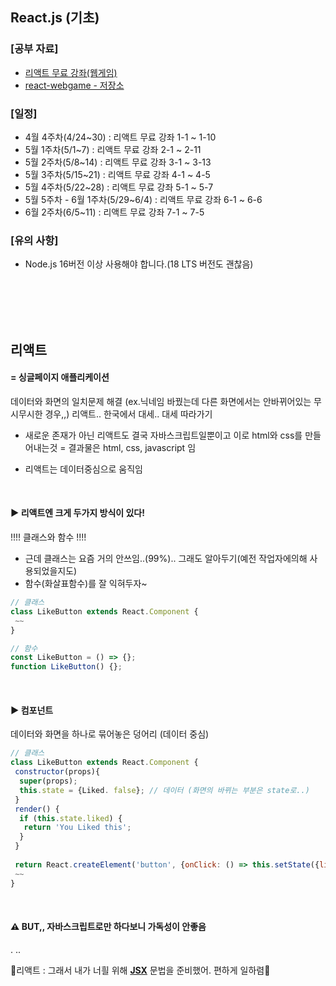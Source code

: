 ## React.js (기초)

### [공부 자료]
- [리액트 무료 강좌(웹게임)](https://www.youtube.com/watch?v=aYwSrzeyUOk&list=PLcqDmjxt30RtqbStQqk-eYMK8N-1SYIFn)
- [react-webgame - 저장소](https://github.com/ZeroCho/react-webgame/tree/react18)

### [일정]
- 4월 4주차(4/24~30) : 리액트 무료 강좌 1-1 ~ 1-10
- 5월 1주차(5/1~7) : 리액트 무료 강좌 2-1 ~ 2-11
- 5월 2주차(5/8~14) : 리액트 무료 강좌 3-1 ~ 3-13
- 5월 3주차(5/15~21) : 리액트 무료 강좌 4-1 ~ 4-5
- 5월 4주차(5/22~28) : 리액트 무료 강좌 5-1 ~ 5-7
- 5월 5주차 - 6월 1주차(5/29~6/4) : 리액트 무료 강좌 6-1 ~ 6-6
- 6월 2주차(6/5~11) : 리액트 무료 강좌 7-1 ~ 7-5

### [유의 사항]
- Node.js 16버전 이상 사용해야 합니다.(18 LTS 버전도 괜찮음)



<br><br><br><br>
## 리액트 

#### = 싱글페이지 애플리케이션

데이터와 화면의 일치문제 해결 (ex.닉네임 바꿨는데 다른 화면에서는 안바뀌어있는 무시무시한 경우,,)
리액트.. 한국에서 대세.. 대세 따라가기

* 새로운 존재가 아닌 리액트도 결국 자바스크립트일뿐이고 이로 html와 css를 만들어내는것
 = 결과물은 html, css, javascript 임
 
* 리액트는 데이터중심으로 움직임
 

<br>

#### ▶ 리액트엔 크게 두가지 방식이 있다!

!!!! 클래스와 함수 !!!!
- 근데 클래스는 요즘 거의 안쓰임..(99%).. 그래도 알아두기(예전 작업자에의해 사용되었을지도)
- 함수(화살표함수)를 잘 익혀두자~

```Javascript
// 클래스
class LikeButton extends React.Component {
 ~~
}

// 함수
const LikeButton = () => {};
function LikeButton() {};
```
<br>

#### ▶ 컴포넌트

데이터와 화면을 하나로 묶어놓은 덩어리 (데이터 중심)

```Javascript
// 클래스
class LikeButton extends React.Component {
 constructor(props){
  super(props);
  this.state = {Liked. false}; // 데이터 (화면의 바뀌는 부분은 state로..)
 }
 render() {
  if (this.state.liked) {
   return 'You Liked this';
  }
 }
 
 return React.createElement('button', {onClick: () => this.setState({liked: true})}, 'Like'); // 화면
 ~~
}
```

<br>

#### ⚠️ BUT,, 자바스크립트로만 하다보니 가독성이 안좋음

.
..

💙리액트 : 그래서 내가 너흴 위해 <u><strong>JSX</strong></u> 문법을 준비했어. 편하게 일하렴💙


